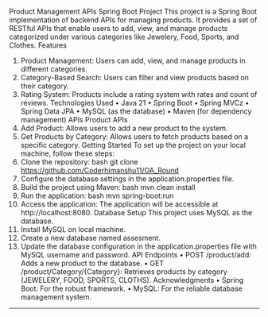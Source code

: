 Product Management APIs Spring Boot Project
This project is a Spring Boot implementation of backend APIs for managing products. It provides a set of RESTful APIs that enable users to add, view, and manage products categorized under various categories like Jewelery, Food, Sports, and Clothes.
Features
1.	Product Management: Users can add, view, and manage products in different categories.
2.	Category-Based Search: Users can filter and view products based on their category.
3.	Rating System: Products include a rating system with rates and count of reviews.
Technologies Used
•	Java 21
•	Spring Boot
•	Spring MVCz
•	Spring Data JPA
•	MySQL (as the database)
•	Maven (for dependency management)
APIs
Product APIs
1.	Add Product: Allows users to add a new product to the system.
2.	Get Products by Category: Allows users to fetch products based on a specific category.
Getting Started
To set up the project on your local machine, follow these steps:
1.	Clone the repository:
bash
git clone https://github.com/Coderhimanshu11/OA_Round
2.	Configure the database settings in the application.properties file.
3.	Build the project using Maven:
bash
mvn clean install
4.	Run the application:
bash
mvn spring-boot:run
5.	Access the application: The application will be accessible at http://localhost:8080.
Database Setup
This project uses MySQL as the database. 
1.	Install MySQL on local machine.
2.	Create a new database named assesment.
3.	Update the database configuration in the application.properties file with MySQL username and password.
API Endpoints
•	POST /product/add: Adds a new product to the database.
•	GET /product/Category/{Category}: Retrieves products by category (JEWELERY, FOOD, SPORTS, CLOTHS).
Acknowledgments
•	Spring Boot: For the robust framework.
•	MySQL: For the reliable database management system.
________________________________________

